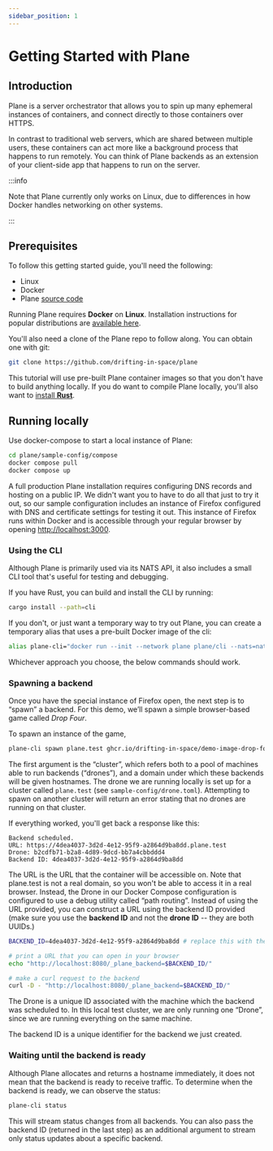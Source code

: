 ```yaml
---
sidebar_position: 1
---
```


# Getting Started with Plane

## Introduction

Plane is a server orchestrator that allows you to spin up many ephemeral instances of containers, and connect directly to those containers over HTTPS.

In contrast to traditional web servers, which are shared between multiple users, these containers can act more like a background process that happens to
run remotely. You can think of Plane backends as an extension of your client-side app that happens to run on the server.

:::info

Note that Plane currently only works on Linux, due to differences in how Docker handles networking on other systems.

:::

## Prerequisites

To follow this getting started guide, you'll need the following:

- Linux
- Docker
- Plane [source code](https://github.com/drifting-in-space/plane)

Running Plane requires **Docker** on **Linux**. Installation instructions for popular distributions are [available here](https://docs.docker.com/engine/).

You'll also need a clone of the Plane repo to follow along. You can obtain one with git:

```bash
git clone https://github.com/drifting-in-space/plane
```

This tutorial will use pre-built Plane container images so that you don't have to build anything locally. If you do want to compile Plane locally,
you'll also want to [install **Rust**](https://www.rust-lang.org/tools/install).

## Running locally

Use docker-compose to start a local instance of Plane:

```bash
cd plane/sample-config/compose
docker compose pull
docker compose up
```

A full production Plane installation requires configuring DNS records and hosting on a public IP. We didn't want you to have to do all that just to
try it out, so our sample configuration includes an instance of Firefox configured with DNS and certificate settings for testing it out. This instance
of Firefox runs within Docker and is accessible through your regular browser by opening [http://localhost:3000](http://localhost:3000).

### Using the CLI

Although Plane is primarily used via its NATS API, it also includes a small CLI tool that's useful for testing and debugging.

If you have Rust, you can build and install the CLI by running:

```bash
cargo install --path=cli
```

If you don't, or just want a temporary way to try out Plane, you can create a temporary alias that uses a pre-built Docker image of the cli:

```bash
alias plane-cli="docker run --init --network plane plane/cli --nats=nats://nats"
```

Whichever approach you choose, the below commands should work.

### Spawning a backend

Once you have the special instance of Firefox open, the next step is to “spawn” a backend. For this demo, we’ll spawn a simple browser-based game
called _Drop Four_.

To spawn an instance of the game, 

```bash
plane-cli spawn plane.test ghcr.io/drifting-in-space/demo-image-drop-four
```

The first argument is the “cluster”, which refers both to a pool of machines able to run backends (“drones”), and a domain under which these backends will be given hostnames. The drone we are running locally is set up for a cluster called `plane.test` (see `sample-config/drone.toml`). Attempting to spawn on another cluster will return an error stating that no drones are running on that cluster.

If everything worked, you'll get back a response like this:

```
Backend scheduled.
URL: https://4dea4037-3d2d-4e12-95f9-a2864d9ba8dd.plane.test
Drone: b2cdfb71-b2a8-4d89-9dcd-bb7a4cbbddd4
Backend ID: 4dea4037-3d2d-4e12-95f9-a2864d9ba8dd
```

The URL is the URL that the container will be accessible on. Note that plane.test is not a real domain,
so you won't be able to access it in a real browser. Instead, the Drone in our Docker Compose configuration
is configured to use a debug utility called “path routing”. Instead of using the URL provided, you can
construct a URL using the backend ID provided (make sure you use the **backend ID** and not the **drone ID**
-- they are both UUIDs.)

```bash
BACKEND_ID=4dea4037-3d2d-4e12-95f9-a2864d9ba8dd # replace this with the backend ID returned above

# print a URL that you can open in your browser
echo "http://localhost:8080/_plane_backend=$BACKEND_ID/"

# make a curl request to the backend
curl -D - "http://localhost:8080/_plane_backend=$BACKEND_ID/"
```

The Drone is a unique ID associated with the machine which the backend was scheduled to. In this local
test cluster, we are only running one “Drone”, since we are running everything on the same machine.

The backend ID is a unique identifier for the backend we just created.

### Waiting until the backend is ready

Although Plane allocates and returns a hostname immediately, it does not mean that the backend is ready to
receive traffic. To determine when the backend is ready, we can observe the status:

```bash
plane-cli status
```

This will stream status changes from all backends. You can also pass the backend ID (returned in the last
step) as an additional argument to stream only status updates about a specific backend.
